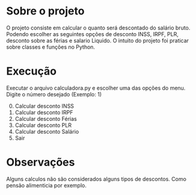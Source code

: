 # Sobre o projeto

O projeto consiste em calcular o quanto será descontado do salário bruto. Podendo escolher as seguintes opções de desconto INSS, IRPF, PLR, desconto sobre as férias e salario Liquido.
O intuito do projeto foi praticar sobre classes e funções no Python.

# Execução

Executar o arquivo calculadora.py e escolher uma das opções do menu.
Digite o número desejado (Exemplo: 1)

0. Calcular desconto INSS
1. Calcular desconto IRPF
2. Calcular desconto Férias
3. Calcular desconto PLR
4. Calcular desconto Salário
5. Sair

# Observações

Alguns calculos não são considerados alguns tipos de descontos. Como pensão alimenticia por exemplo. 
